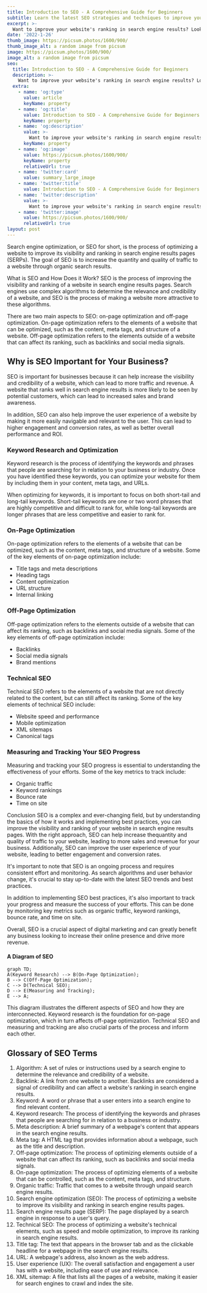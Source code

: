 ```yaml
---
title: Introduction to SEO - A Comprehensive Guide for Beginners
subtitle: Learn the latest SEO strategies and techniques to improve your website's visibility and drive more organic traffic
excerpt: >-
  Want to improve your website's ranking in search engine results? Look no further! This ultimate guide to SEO covers everything you need to know, from keyword research and on-page optimization to technical SEO and backlink building. Discover the latest trends and best practices to dominate the search engines and drive more organic traffic to your website.
date: '2022-1-26'
thumb_image: https://picsum.photos/1600/900/
thumb_image_alt: a random image from picsum
image: https://picsum.photos/1600/900/
image_alt: a random image from picsum
seo:
  title: Introduction to SEO - A Comprehensive Guide for Beginners
  description: >-
    Want to improve your website's ranking in search engine results? Look no further! This ultimate guide to SEO covers everything you need to know, from keyword research and on-page optimization to technical SEO and backlink building. Discover the latest trends and best practices to dominate the search engines and drive more organic traffic to your website.
  extra:
    - name: 'og:type'
      value: article
      keyName: property
    - name: 'og:title'
      value: Introduction to SEO - A Comprehensive Guide for Beginners
      keyName: property
    - name: 'og:description'
      value: >-
        Want to improve your website's ranking in search engine results? Look no further! This ultimate guide to SEO covers everything you need to know, from keyword research and on-page optimization to technical SEO and backlink building. Discover the latest trends and best practices to dominate the search engines and drive more organic traffic to your website.
      keyName: property
    - name: 'og:image'
      value: https://picsum.photos/1600/900/
      keyName: property
      relativeUrl: true
    - name: 'twitter:card'
      value: summary_large_image
    - name: 'twitter:title'
      value: Introduction to SEO - A Comprehensive Guide for Beginners
    - name: 'twitter:description'
      value: >-
        Want to improve your website's ranking in search engine results? Look no further! This ultimate guide to SEO covers everything you need to know, from keyword research and on-page optimization to technical SEO and backlink building. Discover the latest trends and best practices to dominate the search engines and drive more organic traffic to your website.
    - name: 'twitter:image'
      value: https://picsum.photos/1600/900/
      relativeUrl: true
layout: post
---
```



Search engine optimization, or SEO for short, is the process of optimizing a website to improve its visibility and ranking in search engine results pages (SERPs). The goal of SEO is to increase the quantity and quality of traffic to a website through organic search results.

What is SEO and How Does it Work?
SEO is the process of improving the visibility and ranking of a website in search engine results pages. Search engines use complex algorithms to determine the relevance and credibility of a website, and SEO is the process of making a website more attractive to these algorithms.

There are two main aspects to SEO: on-page optimization and off-page optimization. On-page optimization refers to the elements of a website that can be optimized, such as the content, meta tags, and structure of a website. Off-page optimization refers to the elements outside of a website that can affect its ranking, such as backlinks and social media signals.

## Why is SEO Important for Your Business?
SEO is important for businesses because it can help increase the visibility and credibility of a website, which can lead to more traffic and revenue. A website that ranks well in search engine results is more likely to be seen by potential customers, which can lead to increased sales and brand awareness.

In addition, SEO can also help improve the user experience of a website by making it more easily navigable and relevant to the user. This can lead to higher engagement and conversion rates, as well as better overall performance and ROI.

### Keyword Research and Optimization
Keyword research is the process of identifying the keywords and phrases that people are searching for in relation to your business or industry. Once you have identified these keywords, you can optimize your website for them by including them in your content, meta tags, and URLs.

When optimizing for keywords, it is important to focus on both short-tail and long-tail keywords. Short-tail keywords are one or two word phrases that are highly competitive and difficult to rank for, while long-tail keywords are longer phrases that are less competitive and easier to rank for.

### On-Page Optimization
On-page optimization refers to the elements of a website that can be optimized, such as the content, meta tags, and structure of a website. Some of the key elements of on-page optimization include:

- Title tags and meta descriptions
- Heading tags
- Content optimization
- URL structure
- Internal linking

### Off-Page Optimization
Off-page optimization refers to the elements outside of a website that can affect its ranking, such as backlinks and social media signals. Some of the key elements of off-page optimization include:

- Backlinks
- Social media signals
- Brand mentions

### Technical SEO
Technical SEO refers to the elements of a website that are not directly related to the content, but can still affect its ranking. Some of the key elements of technical SEO include:

- Website speed and performance
- Mobile optimization
- XML sitemaps
- Canonical tags

### Measuring and Tracking Your SEO Progress
Measuring and tracking your SEO progress is essential to understanding the effectiveness of your efforts. Some of the key metrics to track include:

- Organic traffic
- Keyword rankings
- Bounce rate
- Time on site


Conclusion
SEO is a complex and ever-changing field, but by understanding the basics of how it works and implementing best practices, you can improve the visibility and ranking of your website in search engine results pages. With the right approach, SEO can help increase thequantity and quality of traffic to your website, leading to more sales and revenue for your business. Additionally, SEO can improve the user experience of your website, leading to better engagement and conversion rates.

It's important to note that SEO is an ongoing process and requires consistent effort and monitoring. As search algorithms and user behavior change, it's crucial to stay up-to-date with the latest SEO trends and best practices.

In addition to implementing SEO best practices, it's also important to track your progress and measure the success of your efforts. This can be done by monitoring key metrics such as organic traffic, keyword rankings, bounce rate, and time on site.

Overall, SEO is a crucial aspect of digital marketing and can greatly benefit any business looking to increase their online presence and drive more revenue.

#### A Diagram of SEO

```
graph TD;
A(Keyword Research) --> B(On-Page Optimization);
B --> C(Off-Page Optimization);
C --> D(Technical SEO);
D --> E(Measuring and Tracking);
E --> A;
```

This diagram illustrates the different aspects of SEO and how they are interconnected. Keyword research is the foundation for on-page optimization, which in turn affects off-page optimization. Technical SEO and measuring and tracking are also crucial parts of the process and inform each other.

## Glossary of SEO Terms
1. Algorithm: A set of rules or instructions used by a search engine to determine the relevance and credibility of a website.
2. Backlink: A link from one website to another. Backlinks are considered a signal of credibility and can affect a website's ranking in search engine results.
3. Keyword: A word or phrase that a user enters into a search engine to find relevant content.
4. Keyword research: The process of identifying the keywords and phrases that people are searching for in relation to a business or industry.
5. Meta description: A brief summary of a webpage's content that appears in the search engine results.
6. Meta tag: A HTML tag that provides information about a webpage, such as the title and description.
7. Off-page optimization: The process of optimizing elements outside of a website that can affect its ranking, such as backlinks and social media signals.
8. On-page optimization: The process of optimizing elements of a website that can be controlled, such as the content, meta tags, and structure.
9. Organic traffic: Traffic that comes to a website through unpaid search engine results.
10. Search engine optimization (SEO): The process of optimizing a website to improve its visibility and ranking in search engine results pages.
11. Search engine results page (SERP): The page displayed by a search engine in response to a user's query.
12. Technical SEO: The process of optimizing a website's technical elements, such as speed and mobile optimization, to improve its ranking in search engine results.
13. Title tag: The text that appears in the browser tab and as the clickable headline for a webpage in the search engine results.
14. URL: A webpage's address, also known as the web address.
15. User experience (UX): The overall satisfaction and engagement a user has with a website, including ease of use and relevance.
16. XML sitemap: A file that lists all the pages of a website, making it easier for search engines to crawl and index the site.
